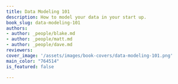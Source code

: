 ```yaml
---
title: Data Modeling 101
description: How to model your data in your start up.
book_slug: data-modeling-101
authors:
- author: _people/blake.md
- author: _people/matt.md
- author: _people/dave.md
reviewers:
cover_image: '/assets/images/book-covers/data-modeling-101.png'
main_color: "764514"
is_featured: false

---
```

